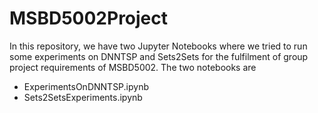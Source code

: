 # MSBD5002Project
In this repository, we have two Jupyter Notebooks where we tried to run some experiments on DNNTSP and Sets2Sets for the fulfilment of group project requirements of MSBD5002. 
The two notebooks are 
* ExperimentsOnDNNTSP.ipynb
* Sets2SetsExperiments.ipynb

